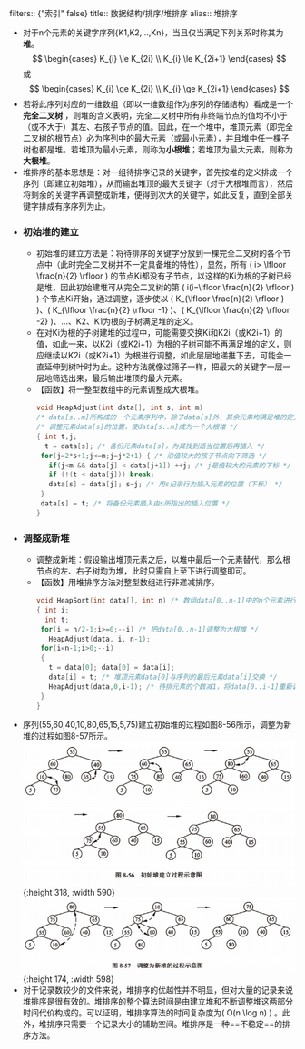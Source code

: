 filters:: {"索引" false}
title:: 数据结构/排序/堆排序
alias:: 堆排序

- 对于n个元素的关键字序列{K1,K2,…,Kn}，当且仅当满足下列关系时称其为**堆**。
  $$
  \begin{cases}
  K_{i} \le K_{2i} \\
  K_{i} \le K_{2i+1}
  \end{cases}
  $$
  或
  $$
  \begin{cases}
  K_{i} \ge K_{2i} \\
  K_{i} \ge K_{2i+1}
  \end{cases}
  $$
- 若将此序列对应的一维数组（即以一维数组作为序列的存储结构）看成是一个 **完全二叉树** ，则堆的含义表明，完全二叉树中所有非终端节点的值均不小于（或不大于）其左、右孩子节点的值。因此，在一个堆中，堆顶元素（即完全二叉树的根节点）必为序列中的最大元素（或最小元素），并且堆中任一棵子树也都是堆。若堆顶为最小元素，则称为**小根堆**；若堆顶为最大元素，则称为**大根堆**。
- 堆排序的基本思想是：对一组待排序记录的关键字，首先按堆的定义排成一个序列（即建立初始堆），从而输出堆顶的最大关键字（对于大根堆而言），然后将剩余的关键字再调整成新堆，便得到次大的关键字，如此反复，直到全部关键字排成有序序列为止。
- ### 初始堆的建立
	- 初始堆的建立方法是：将待排序的关键字分放到一棵完全二叉树的各个节点中（此时完全二叉树并不一定具备堆的特性），显然，所有 \( i> \lfloor \frac{n}{2} \rfloor \) 的节点Ki都没有子节点，以这样的Ki为根的子树已经是堆，因此初始建堆可从完全二叉树的第 \( i(i=\lfloor \frac{n}{2} \rfloor ) \) 个节点Ki开始，通过调整，逐步使以 \( K_{\lfloor \frac{n}{2} \rfloor } \)、\( K_{\lfloor \frac{n}{2} \rfloor -1} \)、\( K_{\lfloor \frac{n}{2} \rfloor -2} \)、…、K2、K1为根的子树满足堆的定义。
	- 在对Ki为根的子树建堆的过程中，可能需要交换Ki和K2i（或K2i+1）的值，如此一来，以K2i（或K2i+1）为根的子树可能不再满足堆的定义，则应继续以K2i（或K2i+1）为根进行调整，如此层层地递推下去，可能会一直延伸到树叶时为止。这种方法就像过筛子一样，把最大的关键字一层一层地筛选出来，最后输出堆顶的最大元素。
	- 【函数】将一整型数组中的元素调整成大根堆。
	  ```c
	  void HeapAdjust(int data[], int s, int m)
	  /* data[s..m]所构成的一个元素序列中，除了data[s]外，其余元素均满足堆的定义 */
	  /* 调整元素data[s]的位置，使data[s..m]成为一个大根堆 */
	  { int t,j;
	    t = data[s]; /* 备份元素data[s]，为其找到适当位置后再插入 */
	   for(j=2*s+1;j<=m;j=j*2+1) { /* 沿值较大的孩子节点向下筛选 */
	     if(j<m && data[j] < data[j+1]) ++j; /* j是值较大的元素的下标 */
	     if (!(t < data[j])) break; 
	     data[s] = data[j]; s=j; /* 用s记录行为插入元素的位置（下标） */
	   }
	   data[s] = t; /* 将备份元素插入由s所指出的插入位置 */
	  }
	  ```
- ### 调整成新堆
	- 调整成新堆：假设输出堆顶元素之后，以堆中最后一个元素替代，那么根节点的左、右子树均为堆，此时只需自上至下进行调整即可。
	- 【函数】用堆排序方法对整型数组进行非递减排序。
	  ```c
	  void HeapSort(int data[], int n) /* 数组data[0..n-1]中的n个元素进行堆排序 */
	  { int i;
	    int t;
	   for(i = n/2-1;i>=0;--i) /* 把data[0..n-1]调整为大根堆 */
	     HeapAdjust(data, i, n-1);
	   for(i=n-1;i>0;--i)
	   {
	     t = data[0]; data[0] = data[i];
	     data[i] = t; /* 堆顶元素data[0]与序列的最后元素data[i]交换 */
	     HeapAdjust(data,0,i-1); /* 待排元素的个数减1，将data[0..i-1]重新调整为大根堆 */
	   }
	  }
	  ```
- 序列(55,60,40,10,80,65,15,5,75)建立初始堆的过程如图8-56所示，调整为新堆的过程如图8-57所示。
  ![image.png](../assets/image_1648966727478_0.png){:height 318, :width 590} 
  ![image.png](../assets/image_1648966750008_0.png){:height 174, :width 598}
- 对于记录数较少的文件来说，堆排序的优越性并不明显，但对大量的记录来说堆排序是很有效的。堆排序的整个算法时间是由建立堆和不断调整堆这两部分时间代价构成的。可以证明，堆排序算法的时间复杂度为\( O(n \log n) \) 。此外，堆排序只需要一个记录大小的辅助空间。堆排序是一种==不稳定==的排序方法。